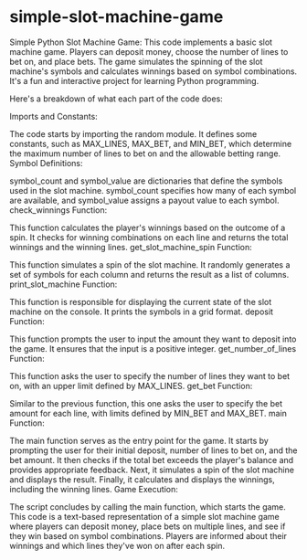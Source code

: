 # simple-slot-machine-game
Simple Python Slot Machine Game: This code implements a basic slot machine game. Players can deposit money, choose the number of lines to bet on, and place bets. The game simulates the spinning of the slot machine's symbols and calculates winnings based on symbol combinations. It's a fun and interactive project for learning Python programming.

Here's a breakdown of what each part of the code does:

Imports and Constants:

The code starts by importing the random module.
It defines some constants, such as MAX_LINES, MAX_BET, and MIN_BET, which determine the maximum number of lines to bet on and the allowable betting range.
Symbol Definitions:

symbol_count and symbol_value are dictionaries that define the symbols used in the slot machine. symbol_count specifies how many of each symbol are available, and symbol_value assigns a payout value to each symbol.
check_winnings Function:

This function calculates the player's winnings based on the outcome of a spin. It checks for winning combinations on each line and returns the total winnings and the winning lines.
get_slot_machine_spin Function:

This function simulates a spin of the slot machine. It randomly generates a set of symbols for each column and returns the result as a list of columns.
print_slot_machine Function:

This function is responsible for displaying the current state of the slot machine on the console. It prints the symbols in a grid format.
deposit Function:

This function prompts the user to input the amount they want to deposit into the game. It ensures that the input is a positive integer.
get_number_of_lines Function:

This function asks the user to specify the number of lines they want to bet on, with an upper limit defined by MAX_LINES.
get_bet Function:

Similar to the previous function, this one asks the user to specify the bet amount for each line, with limits defined by MIN_BET and MAX_BET.
main Function:

The main function serves as the entry point for the game. It starts by prompting the user for their initial deposit, number of lines to bet on, and the bet amount.
It then checks if the total bet exceeds the player's balance and provides appropriate feedback.
Next, it simulates a spin of the slot machine and displays the result.
Finally, it calculates and displays the winnings, including the winning lines.
Game Execution:

The script concludes by calling the main function, which starts the game.
This code is a text-based representation of a simple slot machine game where players can deposit money, place bets on multiple lines, and see if they win based on symbol combinations. Players are informed about their winnings and which lines they've won on after each spin.





